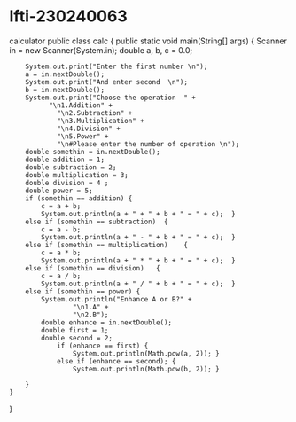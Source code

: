 # Ifti-230240063
calculator 
public class calc
{
    public static void main(String[] args)
    {
        Scanner in = new Scanner(System.in);
        double a, b, c = 0.0;

        System.out.print("Enter the first number \n");
        a = in.nextDouble();
        System.out.print("And enter second  \n");
        b = in.nextDouble();
        System.out.print("Choose the operation  " +
              "\n1.Addition" +
        		"\n2.Subtraction" +
        		"\n3.Multiplication" +
        		"\n4.Division" +
        		"\n5.Power" +
        		"\n#Please enter the number of operation \n");
        double somethin = in.nextDouble();
        double addition = 1;
        double subtraction = 2;
        double multiplication = 3;
        double division = 4 ;
        double power = 5;
        if (somethin == addition) {
        	c = a + b;  
        	System.out.println(a + " + " + b + " = " + c);  }
        else if (somethin == subtraction)  {
        	c = a - b;  
        	System.out.println(a + " - " + b + " = " + c);	}
        else if (somethin == multiplication)	{
        	c = a * b;   
        	System.out.println(a + " * " + b + " = " + c);	}
        else if (somethin == division)   {
        	c = a / b;  
        	System.out.println(a + " / " + b + " = " + c);	}
        else if (somethin == power)	{
        	System.out.println("Enhance A or B?" +
        			"\n1.A" +
        			"\n2.B");
        	double enhance = in.nextDouble();
        	double first = 1;
        	double second = 2;
        		if (enhance == first) {
        			System.out.println(Math.pow(a, 2)); }	
        		else if (enhance == second); {
        			System.out.println(Math.pow(b, 2)); }
        
        }
    }
}

